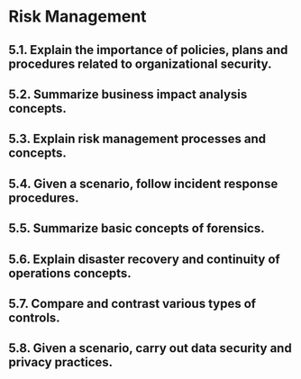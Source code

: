 Risk Management
===============

## 5.1. Explain the importance of policies, plans and procedures related to organizational security.

## 5.2. Summarize business impact analysis concepts.

## 5.3. Explain risk management processes and concepts.

## 5.4. Given a scenario, follow incident response procedures.

## 5.5. Summarize basic concepts of forensics.

## 5.6. Explain disaster recovery and continuity of operations concepts.

## 5.7. Compare and contrast various types of controls.

## 5.8. Given a scenario, carry out data security and privacy practices.
